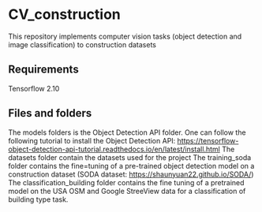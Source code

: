 # CV_construction
This repository implements computer vision tasks (object detection and image classification) to construction datasets

## Requirements
Tensorflow 2.10

## Files and folders
The models folders is the Object Detection API folder. One can follow the following tutorial to install the Object Detection API: https://tensorflow-object-detection-api-tutorial.readthedocs.io/en/latest/install.html
The datasets folder contain the datasets used for the project
The training_soda folder contains the fine=tuning of a pre-trained object detection model on a construction dataset (SODA dataset: https://shaunyuan22.github.io/SODA/)
The classification_building folder contains the fine tuning of a pretrained model on the USA OSM and Google StreeView data for a classification of building type task.
